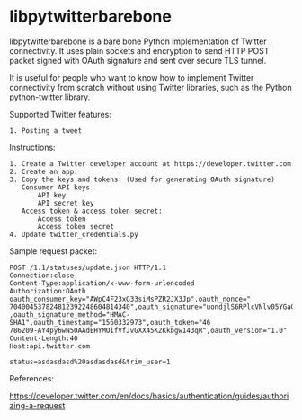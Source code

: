 # libpytwitterbarebone 


libpytwitterbarebone is a bare bone Python implementation of Twitter connectivity.
It uses plain sockets and encryption to send HTTP POST packet signed with OAuth signature and sent over secure TLS tunnel.

It is useful for people who want to know how to implement Twitter connectivity from scratch
without using Twitter libraries, such as the Python python-twitter library.


Supported Twitter features:

    1. Posting a tweet


Instructions:

    1. Create a Twitter developer account at https://developer.twitter.com
    2. Create an app.
    3. Copy the keys and tokens: (Used for generating OAuth signature)
       Consumer API keys
           API key
           API secret key
       Access token & access token secret:
           Access token
           Access token secret
    4. Update twitter_credentials.py


Sample request packet:

    POST /1.1/statuses/update.json HTTP/1.1
    Connection:close
    Content-Type:application/x-www-form-urlencoded
    Authorization:OAuth oauth_consumer_key="AWpC4F23xG33siMsPZR2JX3Jp",oauth_nonce="
    704004537824812392248604814340",oauth_signature="uondjlS6RPlcVNlv05YGaGTn5bQ%3D"
    ,oauth_signature_method="HMAC-SHA1",oauth_timestamp="1560332973",oauth_token="46
    786209-AY4py6wN5OAAdEHYMOifVfJvGXX45K2Kkbgw143qR",oauth_version="1.0"
    Content-Length:40
    Host:api.twitter.com

    status=asdasdasd%20asdasdasd&trim_user=1


References:

https://developer.twitter.com/en/docs/basics/authentication/guides/authorizing-a-request
